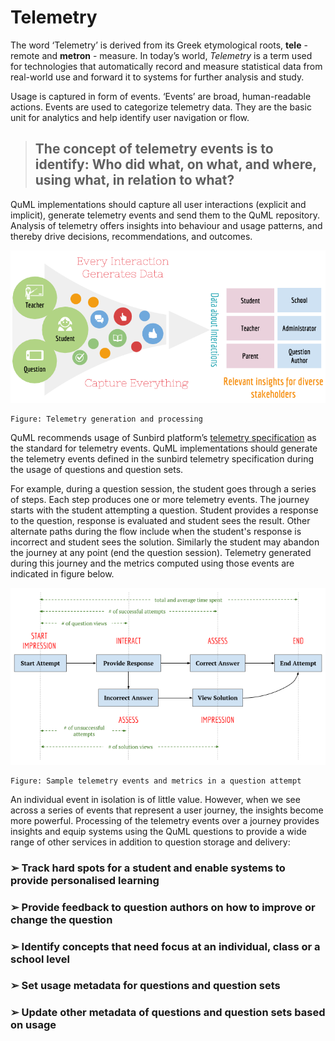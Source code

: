 # Telemetry

The word ‘Telemetry’ is derived from its Greek etymological roots, **tele** - remote and **metron** - measure. In today’s world, _Telemetry_ is a term used for technologies that automatically record and measure statistical data from real-world use and forward it to systems for further analysis and study.

Usage is captured in form of events. ‘Events’ are broad, human-readable actions. Events are used to categorize telemetry data. They are the basic unit for analytics and help identify user navigation or flow.

> ## The concept of telemetry events is to identify: Who did what, on what, and where, using what, in relation to what?

QuML implementations should capture all user interactions \(explicit and implicit\), generate telemetry events and send them to the QuML repository. Analysis of telemetry offers insights into behaviour and usage patterns, and thereby drive decisions, recommendations, and outcomes.

![Telemtry conceptual diagram](/v1/images/Telemetry_concept.png)

```text
Figure: Telemetry generation and processing
```

QuML recommends usage of Sunbird platform’s [telemetry specification](http://docs.sunbird.org/latest/developer-docs/telemetry/overview/) as the standard for telemetry events. QuML implementations should generate the telemetry events defined in the sunbird telemetry specification during the usage of questions and question sets.

For example, during a question session, the student goes through a series of steps. Each step produces one or more telemetry events. The journey starts with the student attempting a question. Student provides a response to the question, response is evaluated and student sees the result. Other alternate paths during the flow include when the student's response is incorrect and student sees the solution. Similarly the student may abandon the journey at any point \(end the question session\). Telemetry generated during this journey and the metrics computed using those events are indicated in figure below.

![Telemtry sample flow of events](/v1/images/Telemetry_sample_flow.png)

```text
Figure: Sample telemetry events and metrics in a question attempt
```

An individual event in isolation is of little value. However, when we see across a series of events that represent a user journey, the insights become more powerful. Processing of the telemetry events over a journey provides insights and equip systems using the QuML questions to provide a wide range of other services in addition to question storage and delivery:

### ➢ Track hard spots for a student and enable systems to provide personalised learning

### ➢ Provide feedback to question authors on how to improve or change the question

### ➢ Identify concepts that need focus at an individual, class or a school level

### ➢ Set usage metadata for questions and question sets

### ➢ Update other metadata of questions and question sets based on usage

